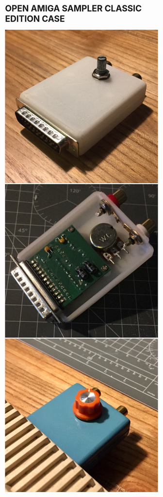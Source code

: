 # OPEN AMIGA SAMPLER CLASSIC EDITION CASE

![front](img/pic2.jpeg)
![back](img/pic3.jpeg)
![painted](img/pic4.jpeg)

